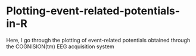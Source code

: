 # Plotting-event-related-potentials-in-R
Here, I go through the plotting of event-related potentials obtained through the COGNISION(tm) EEG acquisition system

